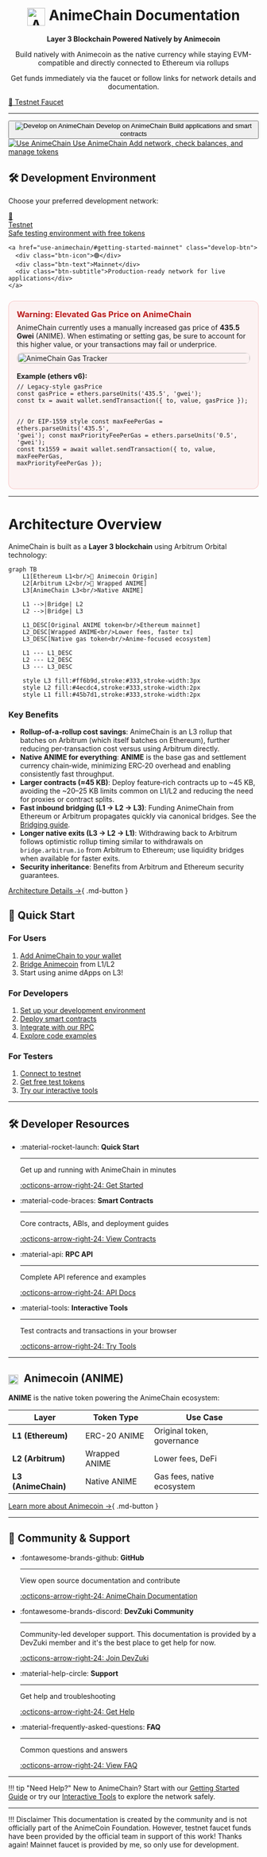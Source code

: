 <div align="center">
  <h1><img src="/assets/images/animechain.webp" alt="AnimeChain" style="height: 36px; vertical-align: middle; margin-right: 8px;" />AnimeChain Documentation</h1>
  <p><strong>Layer 3 Blockchain Powered Natively by Animecoin</strong></p>
  <p>Build natively with Animecoin as the native currency while staying EVM-compatible and directly connected to Ethereum via rollups</p>
  <p>Get funds immediately via the faucet or follow links for network details and documentation.</p>
</div>

<div class="faucet-button-container">
  <a href="/app/" class="faucet-btn">
    <span class="btn-icon">🚰</span>
    Testnet Faucet
  </a>
</div>

---

<div class="main-actions">
  <button class="main-action-btn" onclick="showDevelopSection()">
    <img src="/assets/images/dev.png" alt="Develop on AnimeChain" class="btn-image" />
    <span class="btn-text">Develop on AnimeChain</span>
    <span class="btn-subtitle">Build applications and smart contracts</span>
  </button>
  
  <a href="use-animechain" class="main-action-btn">
    <img src="/assets/images/user.png" alt="Use AnimeChain" class="btn-image" />
    <span class="btn-text">Use AnimeChain</span>
    <span class="btn-subtitle">Add network, check balances, and manage tokens</span>
  </a>
</div>

<div id="develop-section" class="develop-section hidden">
  <h2>🛠️ Development Environment</h2>
  <p>Choose your preferred development network:</p>
  
  <div class="develop-options">
    <a href="use-animechain/#testnet_1" class="develop-btn">
      <div class="btn-icon">🧪</div>
      <div class="btn-text">Testnet</div>
      <div class="btn-subtitle">Safe testing environment with free tokens</div>
    </a>
    
    <a href="use-animechain/#getting-started-mainnet" class="develop-btn">
      <div class="btn-icon">🟢</div>
      <div class="btn-text">Mainnet</div>
      <div class="btn-subtitle">Production-ready network for live applications</div>
    </a>
  </div>

  <div class="gas-warning" style="margin-top: 1.5rem; padding: 1rem; border: 1px solid rgba(239,68,68,.25); background: rgba(239,68,68,.06); border-radius: 12px;">
    <h3 style="margin: 0 0 .5rem; color:#b91c1c;">Warning: Elevated Gas Price on AnimeChain</h3>
    <p style="margin: 0 0 .5rem;">
      AnimeChain currently uses a manually increased gas price of <strong>435.5 Gwei</strong> (ANIME). When estimating or setting gas, be sure to account for this higher value, or your transactions may fail or underprice.
    </p>
    <div style="display:flex; align-items:flex-start; gap: 1rem; flex-wrap: wrap;">
      <img src="/assets/images/gastracker.webp" alt="AnimeChain Gas Tracker" style="max-width: 520px; width: 100%; border-radius: 10px; border: 1px solid rgba(0,0,0,0.08);" />
      <div style="min-width:280px; flex:1;">
        <div style="font-weight:700; margin-bottom:.35rem;">Example (ethers v6):</div>
        <pre style="margin:0; overflow:auto;"><code>// Legacy-style gasPrice
const gasPrice = ethers.parseUnits('435.5', 'gwei');
const tx = await wallet.sendTransaction({ to, value, gasPrice });

// Or EIP-1559 style
const maxFeePerGas = ethers.parseUnits('435.5', 'gwei');
const maxPriorityFeePerGas = ethers.parseUnits('0.5', 'gwei');
const tx1559 = await wallet.sendTransaction({ to, value, maxFeePerGas, maxPriorityFeePerGas });
</code></pre>
      </div>
    </div>
  </div>
</div>

<script>
function showDevelopSection() {
  const developSection = document.getElementById('develop-section');
  developSection.classList.remove('hidden');
  developSection.classList.add('visible');
  
  // Smooth scroll to the develop section
  setTimeout(() => {
    developSection.scrollIntoView({ behavior: 'smooth', block: 'start' });
  }, 100);
}
</script>

---

# Architecture Overview

AnimeChain is built as a **Layer 3 blockchain** using Arbitrum Orbital technology:

```mermaid
graph TB
    L1[Ethereum L1<br/>🏦 Animecoin Origin]
    L2[Arbitrum L2<br/>🌉 Wrapped ANIME]
    L3[AnimeChain L3<br/>Native ANIME]
    
    L1 -->|Bridge| L2
    L2 -->|Bridge| L3
    
    L1_DESC[Original ANIME token<br/>Ethereum mainnet]
    L2_DESC[Wrapped ANIME<br/>Lower fees, faster tx]
    L3_DESC[Native gas token<br/>Anime-focused ecosystem]
    
    L1 --- L1_DESC
    L2 --- L2_DESC
    L3 --- L3_DESC
    
    style L3 fill:#ff6b9d,stroke:#333,stroke-width:3px
    style L2 fill:#4ecdc4,stroke:#333,stroke-width:2px
    style L1 fill:#45b7d1,stroke:#333,stroke-width:2px
```

### Key Benefits

- **Rollup-of-a-rollup cost savings**: AnimeChain is an L3 rollup that batches on Arbitrum (which itself batches on Ethereum), further reducing per‑transaction cost versus using Arbitrum directly.
- **Native ANIME for everything**: **ANIME** is the base gas and settlement currency chain‑wide, minimizing ERC‑20 overhead and enabling consistently fast throughput.
- **Larger contracts (≈45 KB)**: Deploy feature‑rich contracts up to ~45 KB, avoiding the ~20–25 KB limits common on L1/L2 and reducing the need for proxies or contract splits.
- **Fast inbound bridging (L1 → L2 → L3)**: Funding AnimeChain from Ethereum or Arbitrum propagates quickly via canonical bridges. See the [Bridging guide](animecoin/bridging.md).
- **Longer native exits (L3 → L2 → L1)**: Withdrawing back to Arbitrum follows optimistic rollup timing similar to withdrawals on `bridge.arbitrum.io` from Arbitrum to Ethereum; use liquidity bridges when available for faster exits.
- **Security inheritance**: Benefits from Arbitrum and Ethereum security guarantees.

[Architecture Details →](architecture/index.md){ .md-button }


## 🚀 Quick Start

### For Users
1. [Add AnimeChain to your wallet](use-animechain.md#add-to-wallet-mainnet)
2. [Bridge Animecoin](animecoin/bridging.md) from L1/L2
3. Start using anime dApps on L3!

### For Developers
1. [Set up your development environment](developers/index.md)
2. [Deploy smart contracts](developers/contracts.md)
3. [Integrate with our RPC](developers/rpc-api.md)
4. [Explore code examples](developers/examples.md)

### For Testers
1. [Connect to testnet](use-animechain.md#getting-started-testnet)
2. [Get free test tokens](use-animechain.md#faucet)
3. [Try our interactive tools](/app/)

---

## 🛠️ Developer Resources

<div class="grid cards" markdown>

-   :material-rocket-launch: **Quick Start**

    ---

    Get up and running with AnimeChain in minutes

    [:octicons-arrow-right-24: Get Started](developers/index.md)

-   :material-code-braces: **Smart Contracts**

    ---

    Core contracts, ABIs, and deployment guides

    [:octicons-arrow-right-24: View Contracts](developers/contracts.md)

-   :material-api: **RPC API**

    ---

    Complete API reference and examples

    [:octicons-arrow-right-24: API Docs](developers/rpc-api.md)

-   :material-tools: **Interactive Tools**

    ---

    Test contracts and transactions in your browser

    [:octicons-arrow-right-24: Try Tools](/interactive-tools/)

</div>

---

## <img src="/assets/images/animecoin.webp" alt="Animecoin" style="height: 20px; vertical-align: middle; margin-right: 6px;" /> Animecoin (ANIME)

**ANIME** is the native token powering the AnimeChain ecosystem:

| Layer | Token Type | Use Case |
|-------|------------|----------|
| **L1 (Ethereum)** | ERC-20 ANIME | Original token, governance |
| **L2 (Arbitrum)** | Wrapped ANIME | Lower fees, DeFi |
| **L3 (AnimeChain)** | Native ANIME | Gas fees, native ecosystem |

[Learn more about Animecoin →](animecoin/index.md){ .md-button }

---

## 🤝 Community & Support

<div class="grid cards" markdown>

-   :fontawesome-brands-github: **GitHub**

    ---

    View open source documentation and contribute

    [:octicons-arrow-right-24: AnimeChain Documentation](https://github.com/AnimeChain/AnimeChainDev)

-   :fontawesome-brands-discord: **DevZuki Community**

    ---

    Community-led developer support. This documentation is provided by a DevZuki member and it's the best place to get help for now.

    [:octicons-arrow-right-24: Join DevZuki](https://t.co/4xlpVFIfDx)

-   :material-help-circle: **Support**

    ---

    Get help and troubleshooting

    [:octicons-arrow-right-24: Get Help](resources/troubleshooting.md)

-   :material-frequently-asked-questions: **FAQ**

    ---

    Common questions and answers

    [:octicons-arrow-right-24: View FAQ](resources/faq.md)

</div>

---


!!! tip "Need Help?"
    New to AnimeChain? Start with our [Getting Started Guide](use-animechain.md#getting-started-mainnet) or try our [Interactive Tools](/interactive-tools/) to explore the network safely.

---
   
!!! Disclaimer
    This documentation is created by the community and is not officially part of the AnimeCoin Foundation.  However, testnet faucet funds have been provided by the official team in support of this work!  Thanks again!  Mainnet faucet is provided by me, so only use for development.
